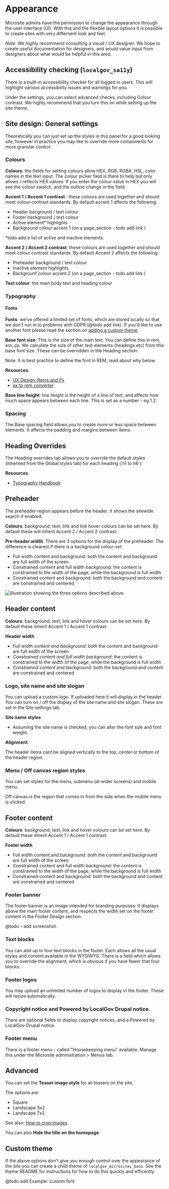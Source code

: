 # Appearance

Microsite admins have the permission to change the appearance through the user interface (UI). With this and the flexible layout options it is possible to create sites with very differnent look and feel. 

*Note:* We highly recommend consulting a visual / UX designer. We hope to create useful documentation for designers, and would value input from designers about what would be helpful in this area.

## Accessibility checking (`localgov_sa11y`)

There is a built-in accessibility checker for all logged in users. This will highlight various accessibility issues and warnings for you. 

Under the settings, you can select advanced checks, including Colour contrast. We highly recommend that you turn this on while setting up the site theme. 

## Site design: General settings

Theoretically you can just set up the styles in this panel for a good looking site, however in practice you may like to override more components for more granular control. 

### Colours

**Colours**: the fields for setting colours allow HEX, RGB, RGBA, HSL, color names in the text input. The colour picker field is there to help but only allows / reflects HEX values. If you enter the colour value in HEX you will see the colour swatch, and the outline change in the field. 

**Accent 1 / Accent 1 contrast** : these colours are used together and should meet colour contrast standards. By default accent 1 affects the following

- Header bacground / text colour
- Footer background / text colour
- Active element* highlights
- Background colour accent 1 (on a page_section - todo add link )

*todo add a list of active and inactive elements. 

**Accent 2 / Accent 2 contrast**: these colours are used together and should meet colour contrast standards. By default Accent 2 affects the following:

- Preheader background / text colour
- Inactive element highlights
- Backgrounf colour accent 2 (on a page_section - todo add link )


**Text colour**: the main body text and heading colour


### Typography

#### Fonts

**Fonts**: we've offered a limited set of fonts, which are stored locally so that we don't run in to problems with GDPR (@todo add link). If you'd like to use another font please read the section on [adding a custom theme](#custom-theme). 

**Base font size**: This is the size of the main text. You can define this in rem, em, px. 
We calculate the size of other text elements (headings etc) from this base font size. These can be overridden in the Heading section.

Note: It is best practice to define the font in REM, read about why below.

**Resources**:

- [UX Design: Rems and Px](https://uxdesign.cc/why-designers-should-move-from-px-to-rem-and-how-to-do-that-in-figma-c0ea23e07a15_)
- [px to rem converter](https://nekocalc.com/px-to-rem-converter)


**Base line height**: line height is the height of a line of text, and affects how much space appears between each line. This is set as a number - eg 1.2

### Spacing

The Base spacing field allows you to create more or less space between elements. It affects the padding and margins between items.

## Heading Overrides

The Heading overrides tab allows you to override the default styles (inherited from the Global styles tab) for each heading ( h1 to h6 ).

**Resources**
- [Typography Handbook](https://typographyhandbook.com/)

## Preheader 

The preheader region appears before the header. It shows the sitewide search if enabled.

**Colours**: background, text, link and link hover colours can be set here. By default these will inherit Accent 2 / Accent 2 contrast.

**Pre-header width**: There are 3 options for the display of the preheader. The difference is clearest if there is a background colour set.
- Full width content and background: both the content and background are full width of the screen
- Constrained content and full width background: the content is constrained to the width of the page, while the background is full width
- Constrained content and background: both the background and content are constrained and centered

![Illustration showing the three options described above.](/microsites/images/preheaderWidth.png)


## Header content

**Colours**: background, text, link and hover colours can be set here. By default these inherit Accent 1 / Accent 1 contrast. 

**Header width**

- *Full width content and background*: both the content and background are full width of the screen
- *Constrained content and full width background*: the content is constrained to the width of the page, while the background is full width
- *Constrained content and background*: both the background and content are constrained and centered

### Logo, site name and site slogan

You can upload a custom logo. If uploaded here it will display in the header. 
You can turn on / off the display of the site name and site slogan. These are set in the Site settings tab.

**Site name styles**
- Assuming the site name is checked, you can alter the font size and font weight. 

**Alignment**: 

The header items cant be aligned vertically to the top, center or bottom of the header region.

### Menu / Off canvas region styles

You can set styles for the menu, submenu (at wider screens) and mobile menu. 

Off canvas is the region that comes in from the side when the mobile menu is clicked. 

## Footer content

**Colours**: background, text, link and hover colours can be set here. By default these inherit Accent 1 / Accent 1 contrast. 

**Footer width**
- Full width content and background: both the content and background are full width of the screen
- Constrained content and full width background: the content is constrained to the width of the page, while the background is full width
- Constrained content and background: both the background and content are constrained and centered

### Footer banner

The footer banner is an image intended for branding purposes. It displays above the main footer content, and respects the width set on the footer content in the Footer Design section.

@todo - add screenshot.

### Text blocks
You can add up to four text blocks in the footer. Each allows all the usual styles and content available in the WYSIWYG. There is a field which allows you to override the alignment, which is obvious if you have fewer that four blocks.

### Footer logos
You may upload an unlimited number of logos to display in the footer. These will resize automatically.

### Copyright notice and Powered by LocalGov Drupal notice. 
There are optional fields to display copyright notices, and a Powered by LocalGov Drupal notice. 

### Footer menu

There is a footer menu - called "Housekeeping menu" available. Manage this under the Microsite administration > Menus tab.

## Advanced

You can set the **Teaser image style** for all teasers on the site. 

The options are:
- Square
- Landscape 3x2
- Landscape 7x3 

See also: [How to crop images](/content/how-to/how-to-crop-images.md).

You can also **Hide the title on the homepage**.

## Custom theme

If the above options don't give you enough control over the appearance of the site you can create a child theme of `localgov_microsites_base`. See the theme README for instructions for how to do this quickly and efficently. 

@todo add Example: custom font
